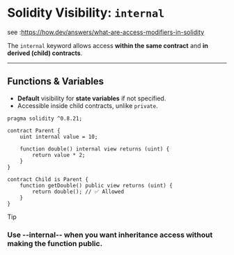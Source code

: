 

# Solidity Visibility: `internal`


see :https://how.dev/answers/what-are-access-modifiers-in-solidity

The `internal` keyword allows access **within the same contract** and **in derived (child) contracts**.  

---

## Functions & Variables
- **Default** visibility for **state variables** if not specified.  
- Accessible inside child contracts, unlike `private`.  

```solidity
pragma solidity ^0.8.21;

contract Parent {
    uint internal value = 10;

    function double() internal view returns (uint) {
        return value * 2;
    }
}

contract Child is Parent {
    function getDouble() public view returns (uint) {
        return double(); // ✅ Allowed
    }
}
```


>[!TIP]
### Use --internal-- when you want inheritance access without making the function public.
